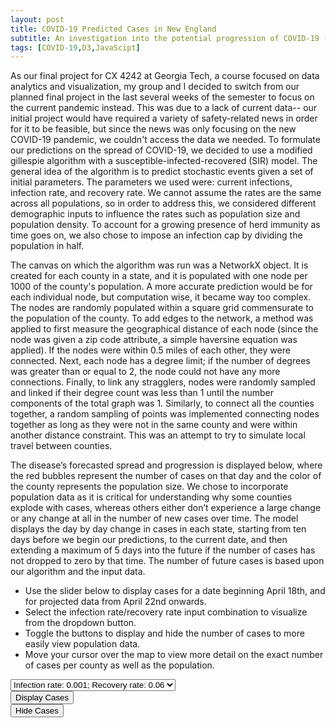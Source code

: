 ```yaml
---
layout: post
title: COVID-19 Predicted Cases in New England
subtitle: An investigation into the potential progression of COVID-19 (CX 4242 Final Project)
tags: [COVID-19,D3,JavaScipt]
---
```


As our final project for CX 4242 at Georgia Tech, a course focused on data analytics and visualization, my group and I decided to switch from our planned final project in the last several weeks of the semester to focus on the current pandemic instead. This was due to a lack of current data-- our initial project would have required a variety of safety-related news in order for it to be feasible, but since the news was only focusing on the new COVID-19 pandemic, we couldn't access the data we needed. To formulate our predictions on the spread of COVID-19, we decided to use a modified gillespie algorithm with a susceptible-infected-recovered (SIR) model. The general idea of the algorithm is to predict stochastic events given a set of initial parameters. The parameters we used were: current infections, infection rate, and recovery rate. We cannot assume the rates are the same across all populations, so in order to address this, we considered different demographic inputs to influence the rates such as population size and population density.  To account for a growing presence of herd immunity as time goes on, we also chose to impose an infection cap by dividing the population in half. 

The canvas on which the algorithm was run was a NetworkX object. It is created for each county in a state, and it is populated with one node per 1000 of the county's population. A more accurate prediction would be for each individual node, but computation wise, it became way too complex. The nodes are randomly populated within a square grid commensurate to the population of the county. To add edges to the network, a method was applied to first measure the geographical distance of each node (since the node was given a zip code attribute, a simple haversine equation was applied). If the nodes were within 0.5 miles of each other, they were connected. Next, each node has a degree limit; if the number of degrees was greater than or equal to 2, the node could not have any more connections. Finally, to link any stragglers, nodes were randomly sampled and linked if their degree count was less than 1 until the number components of the total graph was 1. Similarly, to connect all the counties together, a random sampling of points was implemented connecting nodes together as long as they were not in the same county and were within another distance constraint. This was an attempt to try to simulate local travel between counties.

The disease’s forecasted spread and progression is displayed below, where the red bubbles represent the number of cases on that day and the color of the county represents the population size. We chose to incorporate population data as it is critical for understanding why some counties explode with cases, whereas others either don’t experience a large change or any change at all in the number of new cases over time. The model displays the day by day change in cases in each state, starting from ten days before we begin our predictions, to the current date, and then extending a maximum of 5 days into the future if the number of cases has not dropped to zero by that time. The number of future cases is based upon our algorithm and the input data.

- Use the slider below to display cases for a date beginning April 18th, and for projected data from April 22nd onwards.
- Select the infection rate/recovery rate input combination to visualize from the dropdown button.
- Toggle the buttons to display and hide the number of cases to more easily view population data.
- Move your cursor over the map to view more detail on the exact number of cases per county as well as the population.<br/>


<meta charset="utf-8">

<style> 
  .counties {
  fill: #fff;
}

.states {
  fill: none;
  stroke: #fff;
  stroke-linejoin: round;
}

.bubbles {
  stroke: #000;
  stroke-width: 0.25;
  fill-opacity: .35;
}

.bubbles-legend {
  stroke: #900;
  fill-opacity: 0;
}

.tip {
    position: absolute;
    padding: 5px;
    font: 12px sans-serif;
    color: white;
    background: dimgray;
    border: 0px;
    border-radius: 8px;
    pointer-events: none;
}
.label-text {
    font-size: 25px;
    font-family: sans-serif;
}

.title-text {
  font: 25px sans-serif;
  font-weight: bold;
  color: dimgray;
}

.subtitle-text {
  font: 15px sans-serif;
  font-weight: bold;
  color: dimgray;
}

.avg-text {
  font: 12px sans-serif;
  color: dimgray;
}

.btn-holder {
  position: absolute;
  top: 17%;
  left: 80%;
  transform: translate(-50%, -50%);
}
</style>

<div class="col-md-6" id="chartarea">
  <select>
      <option id="o1">Infection rate: 0.001; Recovery rate: 0.06</option>
      <option id="o2">Infection rate: 0.010; Recovery rate: 0.80</option>
      <option id="o3">Infection rate: 0.003; Recovery rate: 0.08</option>
  </select>
  <div class="btn-holder1">
    <div id="buttons">
        <button id="bubblesOn">Display Cases</button>
    </div>
 </div>
 <div class="btn-holder2">
   <div id="buttons">
       <button id="bubblesOff">Hide Cases</button>
   </div>
</div>
</div>

<script src="../lib/d3.v5.min.js"></script>
<script src="../lib/d3-scale-chromatic.v1.min.js"></script>
<script src="../lib/topojson.v2.min.js"></script>
<script src="../lib/d3-simple-slider.min.js"></script>
<script src="../lib/d3-tip.min.js"></script>
<script>

//create chart
var svg = d3.select("#chartarea").append("svg")
    .attr("width", 1230)
    .attr("height", 800);

var covid_cases = d3.map();
var covid_deaths = d3.map();
var regionMap = d3.map();
var countyMap = d3.map();
var parseTime = d3.timeParse("%Y-%m-%d");

var projection = d3.geoAlbersUsa().scale(4000).translate([-900, 900])
var path = d3.geoPath().projection(projection);
var dates = [];
var at_date;
var min_date;
var max_date;

var stats, counties, datelist, fipslist;
//legend -- for population
var x = d3.scaleLinear()
    .domain([1, 325000])
    .rangeRound([325, 875]);

var rangeGreys = ["#ffffff","#f0f0f0","#eaeaea","#d9d9d9","#c5c5c5","#bdbdbd", "#a9a9a9"
      ,"#a0a0a0","#969696","#888888","#828282","#737373","#646464","#525252","#3e3e3e"
      ,"#252525","#000000"];

var color = d3.scaleThreshold()
    .domain(d3.range(0, 325000, 20000))
    .range(rangeGreys);

var g = svg.append("g")
    .attr("class", "key")
    .attr("transform", "translate(60,-280)");//-150,45

g.selectAll("rect")
  .data(color.range().map(function(d) {
      d = color.invertExtent(d);
      if (d[0] == null) d[0] = x.domain()[0];
      if (d[1] == null) d[1] = x.domain()[1];
      return d;
    }))
  .enter().append("rect")
    .attr("width", 8)
    .attr("y", function(d) { return x(d[0]); })
    .attr("height", function(d) { return x(d[1]) - x(d[0]); })
    .attr("fill", function(d) { return color(d[0]); });

g.append("text")
    .attr("class", "caption")
    .attr("x", x.range()[0] + 95)
    .attr("y", -10)
    .attr("fill", "#000")
    .attr("transform", "rotate(90)")
    .style("font", "10px sans-serif")
    .text("Population by County");

g.call(d3.axisLeft(x)
    .tickSize(13)
    .tickFormat(function(x, i) { return (i === 16) ? x + "+" : x ; })
    .tickValues(color.domain()))
  .select(".domain")
    .remove();

//legend -- for cases
var bubbles_legend = svg.selectAll(".bubbles-legend")
    .data([20000, 50000, 100000])
    .enter().append("circle")
    .attr("class", "bubbles-legend")
    .attr("r", function(d) {
      return Math.sqrt(d) / (Math.PI * 2);
    })
    .attr("transform", "translate(675,550)")
    .attr("cy", d => -(Math.sqrt(d) / (Math.PI * 2)));

svg.append("text")
      .attr("transform", "translate(675,516)")
      .attr("text-anchor", "middle")
      .style("font", "10px sans-serif")
      .attr("fill", "#900")
      .text("20k");
svg.append("text")
      .attr("transform", "translate(675,490)")
      .attr("text-anchor", "middle")
      .style("font", "10px sans-serif")
      .attr("fill", "#900")
      .text("50k");
svg.append("text")
      .attr("transform", "translate(675,460)")
      .attr("text-anchor", "middle")
      .style("font", "10px sans-serif")
      .attr("fill", "#900")
      .text("100k");
svg.append("text")
      .attr("transform", "translate(675,563)")
      .attr("text-anchor", "middle")
      .style("font", "10px sans-serif")
      .text("Cases of COVID-19");

// tooltip
function strong(text) {
    return "<strong>" + text + "</strong>"
}

var tip = d3.tip()
    .attr("class", "tip")
    .offset([-5, 0])
    .html(function(d) {
        var county;
        if (d.id === '36047') {
          county = 'New York City';
        } else if (d.id === "29047") {
          county = 'Clay / Kansas City';
        } else if (d.id === '17031') {
          county = 'Cook / Chicago';
        } else {
          county = d.properties.name;
        }
        var state = regionMap.get(+d.id);
        var cases = covid_cases.get(at_rate).get(at_date).get(d.id);
        var pop = covid_deaths.get(at_rate).get(at_date).get(d.id);
        if (cases === undefined) {
             cases = 0;
        }
        return "State: " + strong(state) +
            "<br>County: " + strong(county) +
            "<br>Population: " + strong(pop) +
            "<br>Cases: " + strong(cases) +
            "</span>";
    });

svg.call(tip);

function handleMouseOver(d) {
    tip.show(d);
    d3.select(this)
        .attr("stroke", "white")
        .attr("stroke-width", "6")
    };
function handleMouseOut(d) {
    tip.hide(d);
    d3.select(this)
        .attr("stroke", "none")
    };

function checker(x) {
  return (x === undefined ? 0 : x);
}

function rad(id) {
  return ( (!show_bubbles) ? 0 : Math.sqrt(checker(covid_cases.get(at_rate).get(at_date).get(id))) / (Math.PI * 2));
}

//button details
var show_bubbles = true;
d3.selectAll("button")
  .on("click", function() {
    show_bubbles = (this.id == 'bubblesOn');
    redraw();
  });


//dropdown details
var show_og = 0;
d3.selectAll("select")
  .on("change", function(d) {
    console.log(d);
    console.log(this.selectedIndex);
    show_og = this.selectedIndex;
    at_rate = ratelist[show_og]
    redraw();
  });

/*****************************************************************************/

  var promises = [
    d3.json("../counties-10m.json"),
    // d3.csv("https://raw.githubusercontent.com/nytimes/covid-19-data/master/us-counties.csv", function(d) {
    d3.csv("../data/total_combined.csv", function(d) {
        return {date: d.date
                , county:d.county
                , state:d.state
                , fips:d.fips
                , cases: +d.cases * 1000
                , rates: d.rate
                , pop: +d.population};
    }),
    d3.csv("../data/state_county_map.csv", function(d) {
      regionMap.set(+d.fips, d.state);
    })
  ]

  Promise.all(promises).then(ready);

//preliminary plot
function ready(data) {

  us = data[0];
  stats = data[1];
  counties = data[2];
  counties.map(function (d) {
      regionMap.set(d['fips'], d['state']);
      countyMap.set(d['fips'], d['county']);
  });

  stats.forEach(function(item) {
    if (item['fips'] === "") {
      //its a random City
      if (item['county'] === "New York City") {
        //36047: KINGS COUNTY, FOR NYC
        item['fips'] = "36047";
      } else if (item['county'] === "Kansas City") {
        //29047: CLAY COUNTY, MO, FOR KANSAS CITY
        item['fips'] = "29047";
      }
    }
  });

  //get list of unique dates and fips
  datelist = [...new Set(stats.map(d=>d.date))];
  ratelist = [...new Set(stats.map(d=>d.rates))]
  fipslist = [...new Set(stats.map(d=>d.fips))];

  //make full list of dates, county values & set default to 0
  for (z=0; z<ratelist.length; z++) {
    r = ratelist[z];
    covid_cases.set(r, d3.map());
    covid_deaths.set(r, d3.map());
    for (i=0; i<datelist.length; i++) {
        d = datelist[i]; // the date
        covid_cases.get(r).set(d, d3.map());
        covid_deaths.get(r).set(d, d3.map());

        // covid_cases.set(d, d3.map());
        // covid_deaths.set(d, d3.map());
        for (j=0; j<fipslist.length; j++) {
            fips = fipslist[j];
            covid_cases.get(r).get(d).set(fips, 0);
            covid_deaths.get(r).get(d).set(fips, 0);
        }
    }
  }

  //assign data to right date
  for (i=0; i<stats.length; i++) {
      r = stats[i]; // the row
      covid_cases.get(r['rates']).get(r['date']).set( r['fips'], r['cases']);
      covid_deaths.get(r['rates']).get(r['date']).set(r['fips'], r['pop']);
  }

  at_date = datelist[datelist.length - 1];
  at_rate = ratelist[0];
  console.log(at_rate);
  console.log(ratelist[1]);
  min_date = datelist[0];
  max_date = datelist[datelist.length - 1];

  //slider to view the data as it happened
  var dispatch = d3.dispatch("input", "statechange");
  var slider = d3.sliderBottom()
      .min(parseTime(min_date))
      .max(parseTime(max_date))
      .width(500)
      .tickFormat(d3.timeFormat("%m-%d"))
      .tickValues(dates.forEach(element => parseTime(element)))
      .default(parseTime(max_date))
      .handle(
        d3
          .symbol()
          .type(d3.symbolCircle)
          .size(200)()
      )
      .on("end", function(value) {
        at_date = d3.timeFormat("%Y-%m-%d")(value);
        redraw();
      });

  svg.append("g")
      .call(slider)
      .attr("transform", "translate(200,20)");

  init_graph();
  redraw();
}

function init_graph() {
  svg.append("g")
      .attr("class", "counties")
    .selectAll("path")
    .data(topojson.feature(us, us.objects.counties).features.filter(function(d) {
      //23 = maine 50 = vermont
      return d.id.startsWith("23") || d.id.startsWith("50") || d.id.startsWith("44") || d.id.startsWith("33") || d.id.startsWith("09");
    }))
    .enter().append("path")
      .attr("fill", function(d) { return color(0); })
      .attr("d", path)
      .on("mouseover", handleMouseOver)
      .on("mouseout", handleMouseOut);

  svg.append("path")
      .datum(topojson.mesh(us, us.objects.counties, function(a, b) { return a !== b; }))
      .attr("class", "states")
      .attr("d", path);

  var bubbies = svg.selectAll(".bubbles")
      .data(topojson.feature(us, us.objects.counties).features.filter(function(d) {
        return d.id.startsWith("23") || d.id.startsWith("50") || d.id.startsWith("44") || d.id.startsWith("33") || d.id.startsWith("09");
      }))
      .enter().append("circle")
      .attr("class", "bubbles")
      .attr("r", function(d) { return 0; })
      .attr("cx", function(d) { return path.centroid(d)[0] })
      .attr("cy", function(d) { return path.centroid(d)[1] })
      .style("fill", "#900")
      .on("mouseover", handleMouseOver)
      .on("mouseout", handleMouseOut);
}

function redraw() {

  d3.selectAll(".counties")
      .selectAll("path").transition().duration(50)
      .attr("fill", function(d) {
          initCovidd = covid_deaths.get(at_rate).get(at_date).get(d.id);
          if (initCovidd === undefined || initCovidd < 1) {
            value = 0;
          } else {
            value = initCovidd;
          }
          return color(value);
      });

  d3.selectAll(".bubbles")
      .transition().duration(2000)
      .attr("r", function(d) { return rad(d.id); });
}
</script>
